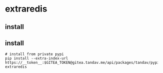 # extraredis

## install

## install
```shell
# install from private pypi
pip install --extra-index-url https://__token__:$GITEA_TOKEN@gitea.tandav.me/api/packages/tandav/pypi/simple extraredis
```
